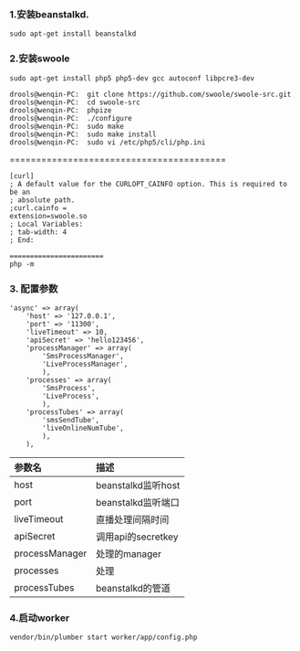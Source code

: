 ### 1.安装beanstalkd.

    sudo apt-get install beanstalkd

### 2.安装swoole 

    sudo apt-get install php5 php5-dev gcc autoconf libpcre3-dev
    
    drools@wenqin-PC:  git clone https://github.com/swoole/swoole-src.git	
    drools@wenqin-PC:  cd swoole-src
    drools@wenqin-PC:  phpize
    drools@wenqin-PC:  ./configure
    drools@wenqin-PC:  sudo make
    drools@wenqin-PC:  sudo make install
    drools@wenqin-PC:  sudo vi /etc/php5/cli/php.ini

   =========================================

    [curl] 
    ; A default value for the CURLOPT_CAINFO option. This is required to be an 
    ; absolute path. 
    ;curl.cainfo = 
    extension=swoole.so 
    ; Local Variables: 
    ; tab-width: 4 
    ; End: 

    =======================
    php -m

### 3. 配置参数

    'async' => array(
        'host' => '127.0.0.1',
        'port' => '11300',
        'liveTimeout' => 10,
        'apiSecret' => 'hello123456',
        'processManager' => array(
            'SmsProcessManager',
            'LiveProcessManager',
            ),
        'processes' => array(
            'SmsProcess',
            'LiveProcess',
            ),
        'processTubes' => array(
            'smsSendTube',
            'liveOnlineNumTube',
            ),
        ),

|参数名|描述|
|:---------|:----------|
|host|beanstalkd监听host|
|port|beanstalkd监听端口|
|liveTimeout|直播处理间隔时间|
|apiSecret|调用api的secretkey|
|processManager|处理的manager|
|processes|处理|
|processTubes|beanstalkd的管道|


### 4.启动worker
    
    vendor/bin/plumber start worker/app/config.php

